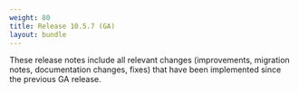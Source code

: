 ```yaml
---
weight: 80
title: Release 10.5.7 (GA)
layout: bundle
---
```


These release notes include all relevant changes (improvements, migration notes, documentation changes, fixes) that have been implemented since the previous GA release.
